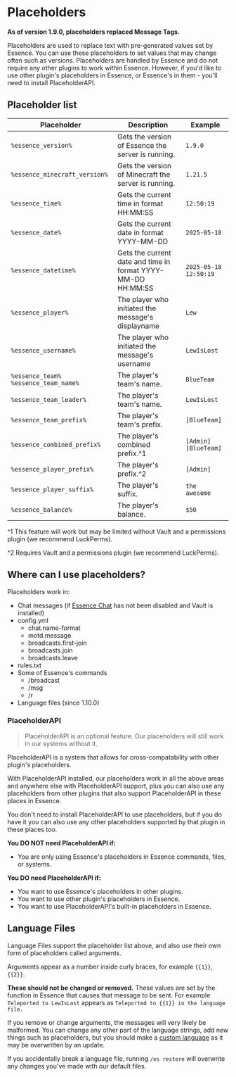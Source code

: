 # Placeholders

<warning>
    <strong>As of version 1.9.0, placeholders replaced Message Tags.</strong>
</warning>

Placeholders are used to replace text with pre-generated values set by Essence. You can use these placeholders to set
values that may change often such as versions. Placeholders are handled by Essence and do not require any other plugins
to work within Essence. However, if you'd like to use other plugin's placeholders in Essence, or Essence's in them -
you'll need to install PlaceholderAPI.

## Placeholder list
| Placeholder                            | Description                                                  | Example               |
|----------------------------------------|--------------------------------------------------------------|-----------------------|
| `%essence_version%`                    | Gets the version of Essence the server is running.           | `1.9.0`               |
| `%essence_minecraft_version%`          | Gets the version of Minecraft the server is running.         | `1.21.5`              |
| `%essence_time%`                       | Gets the current time in format HH:MM:SS                     | `12:50:19`            |
| `%essence_date%`                       | Gets the current date in format YYYY-MM-DD                   | `2025-05-18`          |
| `%essence_datetime%`                   | Gets the current date and time in format YYYY-MM-DD HH:MM:SS | `2025-05-18 12:50:19` |
| `%essence_player%`                     | The player who initiated the message's displayname           | `Lew`                 |
| `%essence_username%`                   | The player who initiated the message's username              | `LewIsLost`           |
| `%essence_team%` `%essence_team_name%` | The player's team's name.                                    | `BlueTeam`            |
| `%essence_team_leader%`                | The player's team's name.                                    | `LewIsLost`           |
| `%essence_team_prefix%`                | The player's team's prefix.                                  | `[BlueTeam]`          |
| `%essence_combined_prefix%`            | The player's combined prefix.^1                              | `[Admin][BlueTeam]`   |
| `%essence_player_prefix%`              | The player's prefix.^2                                       | `[Admin]`             |
| `%essence_player_suffix%`              | The player's suffix.                                         | `the awesome`         |
| `%essence_balance%`                    | The player's balance.                                        | `$50`                 |

^1 This feature will work but may be limited without Vault and a permissions plugin (we recommend LuckPerms).

^2 Requires Vault and a permissions plugin (we recommend LuckPerms).

## Where can I use placeholders?
Placeholders work in:
- Chat messages (if [Essence Chat](ES-Chat.md) has not been disabled and Vault is installed)
- config.yml
  - chat.name-format
  - motd.message
  - broadcasts.first-join
  - broadcasts.join
  - broadcasts.leave
- rules.txt
- Some of Essence's commands
  - /broadcast
  - /msg
  - /r
- Language files (since 1.10.0)

### PlaceholderAPI
> PlaceholderAPI is an optional feature. Our placeholders will still work in our systems without it.

PlaceholderAPI is a system that allows for cross-compatability with other plugin's placeholders.

With PlaceholderAPI installed, our placeholders work in all the above areas and anywhere else with PlaceholderAPI
support, plus you can also use any placeholders from other plugins that also support PlaceholderAPI in these places in
Essence.

You don't need to install PlaceholderAPI to use placeholders, but if you do have it you can also use any other
placeholders supported by that plugin in these places too.

**You DO NOT need PlaceholderAPI if:**
* You are only using Essence's placeholders in Essence commands, files, or systems.

**You DO need PlaceholderAPI if:**
* You want to use Essence's placeholders in other plugins.
* You want to use other plugin's placeholders in Essence.
* You want to use PlaceholderAPI's built-in placeholders in Essence.

## Language Files
Language Files support the placeholder list above, and also use their own form of placeholders called arguments.

Arguments appear as a number inside curly braces, for example `{{1}}`, `{{2}}`.

**These should not be changed or removed.** These values are set by the function in Essence that causes that message 
to be sent. For example `Teleported to LewIsLost` appears as `Teleported to {{1}} in the language file.`

If you remove or change arguments, the messages will very likely be malformed. You can change any other part of the
language strings, add new things such as placeholders, but you should make a [custom language](ES-Language-Files.md#creating-a-new-language-file) as
it may be overwritten by an update.

If you accidentally break a language file, running `/es restore` will overwrite any changes you've made with our default
files.
